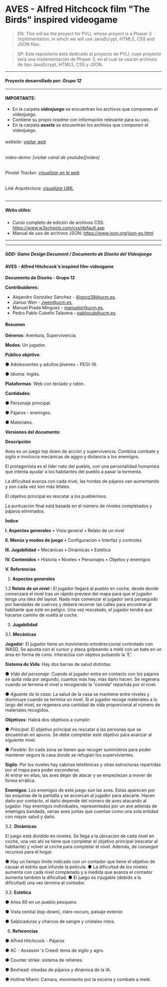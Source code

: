 # AVES - Alfred Hitchcock film "The Birds" inspired videogame
 > EN: This will be the proyect for PVLI, whose proyect is a Phaser 3 implementation, in which we will use JavaScrypt, HTML5, CSS and JSON files. 
 
 > SP: Este repositorio está dedicado al proyecto de PVLI, cuyo proyecto será una implementación de Phaser 3, en el cual se usarán archivos de tipo JavaScrypt, HTML5, CSS y JSON.
 ___
 #### Proyecto desarrollado por: _Grupo 12_
 ___
 #### IMPORTANTE:
 - En la carpeta **_videojuego_** se encuentran los archivos que componen el videojuego.
 - Contiene su propio _readme_ con información relevante para su uso.
 - En la carpeta **_assets_** se encuentran los archivos que componen el videojuego.
 
 ###### website: [visitar web][WEB]
 
 ###### video-demo: [visitar canal de youtube][video]
 
 ###### Pivotal Tracker: [visualizar en la web][Pivotal Tracker]

 ###### Link Arquitectura: [visualizar UML][Nueva Arquitectura]
 <!-- ___ -->
 <!-- ![Imagen de JRJ con su burrito][logo] -->
 ___
 
 ##### Webs útiles:
 
 - Curso completo de edición de archivos CSS: https://www.w3schools.com/css/default.asp
 - Manual de uso de archivos JSON: https://www.json.org/json-es.html
 ___
 ___

 ##### GDD: Game Design Document / Documento de Diseño del Videojuego
 #### **AVES - Alfred Hitchcock's inspired film-videogame**
**Documento de Diseño - Grupo 12**

**Contribuidores:**
- Alejandro González Sánchez - Algonz39@ucm.es, 
- Jianuo Wen - Jwen@ucm.es, 
- Manuel Prada Mínguez - manuelpr@ucm.es, 
- Pedro Pablo Cubells Talavera - pablocub@ucm.es.

#### **Resumen**
**Géneros**: Aventura, Supervivencia.

**Modos**: Un jugador.

**Público objetivo**:

● Adolescentes y adultos jóvenes - PEGI-16.

● Idioma: Inglés.

**Plataformas**: Web con teclado y ratón.

**Cantidades**:

● Personaje principal.

● Pájaros - enemigos.

● Materiales.

**Versiones del documento**:

<!-- ![Captura del menú][capturamenu] -->

<!-- ![Captura de Juego][capturajuego] -->

**Descripción**

Aves es un juego top down de acción y supervivencia. Combina combate y sigilo e involucra mecánicas de aggro y distancia a los enemigos.

El protagonista es el líder nato del pueblo, con una personalidad humanista que intenta ayudar a los habitantes del pueblo a pasar la tormenta.

La dificultad avanza con cada nivel, las hordas de pájaros van aumentando y son cada vez son más letales. 

El objetivo principal es rescatar a los pueblerinos.

La puntuación final está basada en el número de niveles completados y pájaros eliminados.

**Índice**

**I. Aspectos generales**
• Vista general
• Relato de un nivel

**II. Menús y modos de juego**
• Configuración
• Interfaz y controles

**III. Jugabilidad**
• Mecánicas
• Dinámicas
• Estética

**IV. Contenidos**
• Historia
• Niveles
• Personajes
• Objetos y enemigos

**V. Referencias**

1. **Aspectos generales**

1.2 **Relato de un nivel :**
El jugador llegará al pueblo en coche, desde donde comenzará el nivel tras un rápido preview del mapa para que el jugador tenga una idea del layout. 
Nada más comenzar el jugador será perseguido por bandadas de cuervos y deberá recorrer las calles para encontrar al habitante que esté en peligro. 
Una vez rescatado, el jugador tendrá que hacerse camino de vuelta al coche.

<!-- 2. **Menús y modos de juego**

2.1 **Configuración**
Al iniciar el juego desde el menú principal, se mostrará al personaje protagonista en su casa, 
este entorno hace de menú de inicio. 

2.2 **Interfaz y control**

2.2.1. **Interfaz**

**MENÚ PRINCIPAL:**
- Botón de ajuste de sonido.
- Botón de inicio de partida.

**DENTRO DEL JUEGO:**
- Pausa: Permite ver el inventario y los controles.
- Habilidades: Radio. (ON/OFF para evitar enemigos.)

2.2.2. **Control**
- Ratón: interacción en el menú.
- Movimiento con cursores y combinaciones de dos teclas para las diagonales.
- Abrir puertas pulsando "Z" en el teclado. 
- Usar radio manteniendo pulsada la tecla "X".  -->

3. **Jugabilidad**

3.1. **Mecánicas**

**Jugador**:
El jugador tiene un movimiento ortodireccional controlado con WASD.
Se apunta con el cursor y ataca golpeando a melé con un bate en un área en forma de cono.
Interactúa con objetos pulsando la ‘E’.

**Sistema de Vida**:
	Hay dos barras de salud distintas. 

● *Vida del personaje*: 
    Cuando el jugador entra en contacto con los pájaros se quita vida por segundo, cuantos más hay, más daño hacen. 
    Se regenera cuando se termina el nivel o recogiendo la “comida” repartida por el nivel.

● *Aguante de la casa*: 
    La salud de la casa se mantiene entre niveles y disminuye cuando se termina un nivel. 
    Si el jugador recoge materiales a lo largo del nivel, se regenera una cantidad de vida proporcional al número de materiales recogidos.

**Objetivos**:
    Habrá dos objetivos a cumplir:

● *Principal*: 
    El objetivo principal es rescatar a las personas que se encuentran en apuros. 
    Se debe completar este objetivo para avanzar al siguiente nivel.

● *Flexible*:
    En cada zona se tienen que recoger suministros para poder mantener segura la casa donde se refugian los supervivientes.

**Sigilo**:
    Por los niveles hay cabinas telefónicas y otras estructuras repartidas por el mapa para poder esconderse.  
    Al entrar en ellas, las aves dejan de atacar y se empeziezan a mover de forma errática.

**Enemigos**:
	Los enemigos de este juego son las aves.  Estas aparecen por las esquinas de la pantalla y se accercan al jugador para atacarle. 
Hacen daño por contacto, el daño depende del número de aves atacando al jugador.
Hay enemigos individuales, representados por un ave además de enemigos bandada, varias aves juntas que cuentan como una sola entidad con mayor salud y daño.

3.2. **Dinámicas**

El juego está dividido en niveles. 
Se llega a la ubicación de cada nivel en coche, una vez ahí se tiene que completar el objetivo principal (rescatar al habitante) y volver al coche para completar el nivel. Además, de conseguir recursos para el hogar.

● Hay un tiempo límite indicado con un contador que tiene el objetivo de causar el estrés que infunde la película.
● La dificultad de los niveles aumenta con cada nivel completado y a medida que avanza el contador aumenta también la dificultad. 
● El juego es injugable (debido a la dificultad) una vez termina el contador.

3.3. **Estética**

● Años 60 en un pueblo pesquero.

● Vista cenital (top-down), claro-oscuro, paisaje exterior.

● Salpicaduras y charcos de sangre y cristales rotos.

<!-- **Música utilizada**
Menú principal: Stasis by Steve Oxen.
Sonidos: FreeSound.org. -->

<!-- 4. **Contenidos**

4.1. **Historia**

Juan Ramón Jiménez es un escritor que vive en el pueblo de Moguer, Huelva, y su mejor
amigo es su burro Platero ("...tan blando por fuera, que se diría todo algodón..."). 
Todos los días sale en su búsqueda para que le alegre el día, 
pero no siempre lo encuentra con facilidad, 
en ocasiones tiene que recorrer todo el pueblo para encontrarle.

4.2. **Niveles**

El juego consta de un único nivel debido a la limitación del tiempo, 
cada uno de ellos representa una zona del pueblo o sus
alrededores, se cuenta con una clase que permitiría igualmente añadir más niveles.
El primer nivel comienza al salir de la casa del protagonista, en una zona apartada
del pueblo cerca de la casa del mercader de su zona.

4.3. **Personajes**
- Juan Ramón Jiménez: el personaje jugable. Es controlado por el jugador para lograr
superar los niveles.
- Platero: fiel compañero de Juan Ramón Jiménez. Espera quieto en un lugar del
mapa y hay que encontrarlo para avanzar al siguiente nivel.
- Vecinos: son los enemigos dentro del juego. Para representar su área de daño de autoestima,
hay un área de terror representada como un triángulo en la dirección a la que miran.

4.4. **Objetos y enemigos**
- Objetos Plateriños: Herraduras
- Objetos No Plateriños: Periódicos con noticias trágicas de la época
- Objetos no dañinos, útiles: Baterías y LLaves
- Radio del protagonista: recargable
- Baterías: utilizadas para recargar la radio.

5. **Arquitectura y Gestión**
- En cuanto a la arquitectura UML, hemos utilizado el software proporcionado por Diagrams.net,
nuestra arquitectura ha cambiado con respecto a la original debido a los cambios durante el desarrollo, 
en un principio se planeaba tener un juego mayormente extendido pero debido a la falta de comunicación
y ciertos problemas a la hora de trabajar en grupo, no pudo ser.
- Pivotal como sistema de gestión utilizado para asignar tareas entre los miembros del grupo.
- Discord como sistema de comunicación para realizar las reuniones grupales y trabajar en conjunto, así
como sistema de mensajería. También se ha usado Telegram para fijar reuniones. -->

6. **Referencias**

● Alfred Hitchcock - Pájaros

● AC - Assassin 's  Creed: tema de sigilo y agro.

● Counter strike: sistema de rehenes.

● Boxhead:  oleadas de pájaros y dinámica de la IA.

● Hotline Miami: Cámara, movimiento por la escena y combate a melé.

<!-- **Arquitectura**

![Arquitectura][capturaarquitectura]

 ###### Link Arquitectura: [Diagrama: Platero's Tale (on-line)][Nueva Arquitectura]

 ###### Antiguo GDD: [Game Design Document][GDD] - [Archivo en repositorio][GDD en repo]

 ###### Arquitectura Antigua: [Diagrama: Platero y Yo (on-line)][Arquitectura antigua] - [Formato PNG][PNG Arquitectura antigua] -->

[Nueva arquitectura]: https://viewer.diagrams.net/?tags=%7B%7D&highlight=0000ff&edit=_blank&layers=1&nav=1&title=Diagrama%20de%20GameObjects.drawio#Uhttps%3A%2F%2Fraw.githubusercontent.com%2FAcedpol%2FProyecto_PVLI---AVES%2Fmaster%2Fassets%2Fdocuments%2FArquitectura%2520-%2520UML%2FDiagrama%2520de%2520GameObjects.drawio "Visualizador web"
[Pivotal Tracker]: https://www.pivotaltracker.com/n/projects/2534895 "Herramienta de gestión del Proyecto"
[WEB]: https://acedpol.github.io/Proyecto_PVLI---AVES/ "Web del Proyecto"
<!-- [logo]: assets/images/adaptacion.png "Platero's Tale"
[video]: https://youtu.be/q81Hx4C6JRw
[GDD]: http://acedpol.github.io/Proyecto_PVLI_/assets/documents/GDD/Plateros_Tale_GDD_v1.1.pdf "Enlace a la web (versión html)"
[GDD en repo]: https://github.com/Acedpol/Proyecto_PVLI_/blob/master/assets/documents/GDD/Plateros_Tale_GDD_v1.1.pdf "Link a la ubicación en el repositorio"
[PNG Arquitectura antigua]: https://github.com/Acedpol/Proyecto_PVLI_/blob/master/assets/documents/Arquitectura%20-%20UML/Arquitectura%20Platero%20y%20Yo.png
[PNG Nueva Arquitectura]: https://github.com/Acedpol/Proyecto_PVLI_/blob/master/assets/documents/Arquitectura%20-%20UML/ArquitecturaPlaterosTale_1.1.png
[capturamenu]: assets/images/captura.png "Captura de Menu"
[capturajuego]: assets/images/juego.png "Captura de Juego"
[capturaarquitectura]: assets/images/ArquitecturaNuevaPNG.png "Arquitectura" -->
